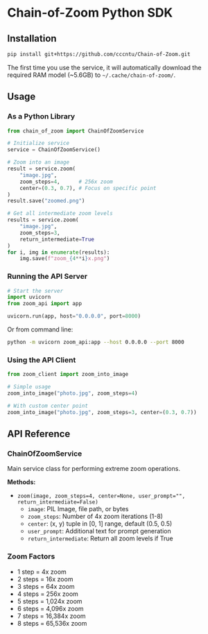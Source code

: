 # Chain-of-Zoom Python SDK

## Installation

```bash
pip install git+https://github.com/cccntu/Chain-of-Zoom.git
```

The first time you use the service, it will automatically download the required RAM model (~5.6GB) to `~/.cache/chain-of-zoom/`.

## Usage

### As a Python Library

```python
from chain_of_zoom import ChainOfZoomService

# Initialize service
service = ChainOfZoomService()

# Zoom into an image
result = service.zoom(
    "image.jpg",
    zoom_steps=4,      # 256x zoom
    center=(0.3, 0.7), # Focus on specific point
)
result.save("zoomed.png")

# Get all intermediate zoom levels
results = service.zoom(
    "image.jpg",
    zoom_steps=3,
    return_intermediate=True
)
for i, img in enumerate(results):
    img.save(f"zoom_{4**i}x.png")
```

### Running the API Server

```python
# Start the server
import uvicorn
from zoom_api import app

uvicorn.run(app, host="0.0.0.0", port=8000)
```

Or from command line:
```bash
python -m uvicorn zoom_api:app --host 0.0.0.0 --port 8000
```

### Using the API Client

```python
from zoom_client import zoom_into_image

# Simple usage
zoom_into_image("photo.jpg", zoom_steps=4)

# With custom center point
zoom_into_image("photo.jpg", zoom_steps=3, center=(0.3, 0.7))
```

## API Reference

### ChainOfZoomService

Main service class for performing extreme zoom operations.

**Methods:**

- `zoom(image, zoom_steps=4, center=None, user_prompt="", return_intermediate=False)`
  - `image`: PIL Image, file path, or bytes
  - `zoom_steps`: Number of 4x zoom iterations (1-8)
  - `center`: (x, y) tuple in [0, 1] range, default (0.5, 0.5)
  - `user_prompt`: Additional text for prompt generation
  - `return_intermediate`: Return all zoom levels if True

### Zoom Factors

- 1 step = 4x zoom
- 2 steps = 16x zoom  
- 3 steps = 64x zoom
- 4 steps = 256x zoom
- 5 steps = 1,024x zoom
- 6 steps = 4,096x zoom
- 7 steps = 16,384x zoom
- 8 steps = 65,536x zoom
